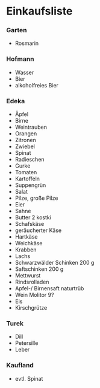# Einkaufsliste

### Garten
- Rosmarin

### Hofmann
- Wasser
- Bier
- alkoholfreies Bier

### Edeka
- Äpfel
- Birne
- Weintrauben
- Orangen
- Zitronen
- Zwiebel
- Spinat
- Radieschen
- Gurke
- Tomaten
- Kartoffeln
- Suppengrün
- Salat
- Pilze, große Pilze
- Eier
- Sahne
- Butter 2 kostki
- Schafskäse
- geräucherter Käse
- Hartkäse
- Weichkäse  
- Krabben
- Lachs
- Schwarzwälder Schinken 200 g
- Saftschinken 200 g
- Mettwurst
- Rindsrolladen
- Apfel-/ Birnensaft naturtrüb
- Wein Molitor 9?
- Eis
- Kirschgrütze

### Turek
- Dill
- Petersille
- Leber

### Kaufland
- evtl. Spinat

